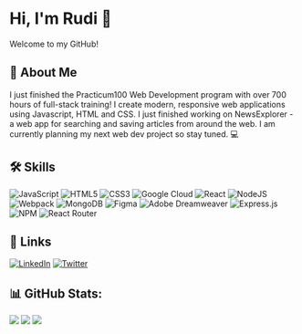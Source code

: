 
# Hi, I'm Rudi 👋
Welcome to my GitHub!
## 🚀 About Me

I just finished the Practicum100 Web Development program with over 700 hours of full-stack training! I create modern, responsive web applications using Javascript, HTML and CSS.
I just finished working on NewsExplorer - a web app for searching and saving articles from around the web.
I am currently planning my next web dev project so stay tuned. 💻

## 🛠 Skills
![JavaScript](https://img.shields.io/badge/javascript-%23323330.svg?style=flat&logo=javascript&logoColor=%23F7DF1E) ![HTML5](https://img.shields.io/badge/html5-%23E34F26.svg?style=flat&logo=html5&logoColor=white) ![CSS3](https://img.shields.io/badge/css3-%231572B6.svg?style=flat&logo=css3&logoColor=white) ![Google Cloud](https://img.shields.io/badge/Google%20Cloud-%234285F4.svg?style=flat&logo=google-cloud&logoColor=white) ![React](https://img.shields.io/badge/react-%2320232a.svg?style=flat&logo=react&logoColor=%2361DAFB) ![NodeJS](https://img.shields.io/badge/node.js-6DA55F?style=flat&logo=node.js&logoColor=white) ![Webpack](https://img.shields.io/badge/webpack-%238DD6F9.svg?style=flat&logo=webpack&logoColor=black) ![MongoDB](https://img.shields.io/badge/MongoDB-%234ea94b.svg?style=flat&logo=mongodb&logoColor=white) 	![Figma](https://img.shields.io/badge/figma-%23F24E1E.svg?style=flat&logo=figma&logoColor=white) ![Adobe Dreamweaver](https://img.shields.io/badge/Adobe%20Dreamweaver-FF61F6.svg?style=flat&logo=Adobe%20Dreamweaver&logoColor=white) ![Express.js](https://img.shields.io/badge/express.js-%23404d59.svg?style=flat&logo=express&logoColor=%2361DAFB) ![NPM](https://img.shields.io/badge/NPM-%23000000.svg?style=flat&logo=npm&logoColor=white) ![React Router](https://img.shields.io/badge/React_Router-CA4245?style=flat&logo=react-router&logoColor=white)


## 🔗 Links

[![LinkedIn](https://img.shields.io/badge/LinkedIn-%230077B5.svg?logo=linkedin&logoColor=white)](https://linkedin.com/in/rodiak) [![Twitter](https://img.shields.io/badge/Twitter-%231DA1F2.svg?logo=Twitter&logoColor=white)](https://twitter.com/rodiak)


## 📊 GitHub Stats:
![](https://github-readme-stats.vercel.app/api?username=rodiak88&theme=dark&hide_border=false&include_all_commits=false&count_private=false)
![](https://github-readme-streak-stats.herokuapp.com/?user=rodiak88&theme=dark&hide_border=false)
![](https://github-readme-stats.vercel.app/api/top-langs/?username=rodiak88&theme=dark&hide_border=false&include_all_commits=false&count_private=false&layout=compact)
